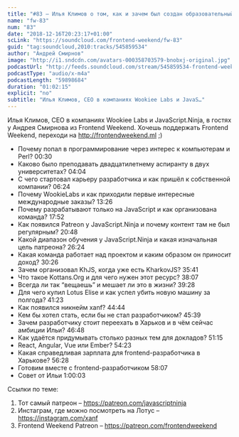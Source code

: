 ```yaml
---
title: "#83 – Илья Климов о том, как и зачем был создан образовательный проект JavaScript.Ninja"
name: "fw-83"
num: "83"
date: "2018-12-16T20:23:17+01:00"
scLink: "https://soundcloud.com/frontend-weekend/fw-83"
guid: "tag:soundcloud,2010:tracks/545859534"
author: "Андрей Смирнов"
image: "http://i1.sndcdn.com/avatars-000358703579-bnobxj-original.jpg"
podcastUrl: "http://feeds.soundcloud.com/stream/545859534-frontend-weekend-fw-83.m4a"
podcastType: "audio/x-m4a"
podcastLength: "59898684"
duration: "01:02:15"
explicit: "no"
subtitle: "Илья Климов, CEO в компаниях Wookiee Labs и JavaS…"
---
```

Илья Климов, CEO в компаниях Wookiee Labs и JavaScript.Ninja, в гостях у Андрея Смирнова из Frontend Weekend. Хочешь поддержать Frontend Weekend, переходи на http://frontendweekend.ml ;)

- Почему попал в программирование через интерес к компьютерам и Perl? 00:30
- Каково было преподавать двадцатилетнему аспиранту в двух университетах? 04:04
- С чего стартовал карьеру разработчика и как пришёл к собственной компании? 06:24
- Почему WookieLabs и как приходили первые интересные международные заказы? 13:26
- Почему разрабатывают только на JavaScript и как организована команда? 17:52
- Как появился Patreon у JavaScript.Ninja и почему контент там не был регулярным? 20:48
- Какой диапазон обучения у JavaScript.Ninja и какая изначальная цель патреона? 26:24
- Какая команда работает над проектом и каким образом он приносит доход? 30:26
- Зачем организовал KhJS, когда уже есть KharkovJS? 35:41
- Что такое Kottans.Org и для чего нужен этот ресурс? 38:07
- Всегда ли так “вещаешь” и мешает ли это в жизни? 39:28
- Для чего купил Lotus Elise и как успел убить новую машину за полгода? 41:23
- Как появился никнейм xanf? 44:44
- Кем бы хотел стать, если бы не стал разработчиком? 45:39
- Зачем разработчику стоит переехать в Харьков и в чём сейчас амбиции Ильи? 46:48
- Как удаётся придумывать столько разных тем для докладов? 51:15
- React, Angular, Vue или Ember? 54:23
- Какая справедливая зарплата для frontend-разработчика в Харькове? 56:28
- Готовим вместе с frontend-разработчиком 58:07
- Совет от Ильи 1:00:03

Ссылки по теме:
1) Тот самый патреон – https://patreon.com/javascriptninja
2) Инстаграм, где можно посмотреть на Лотус – https://instagram.com/xanf
3) Frontend Weekend Patreon – https://patreon.com/frontendweekend